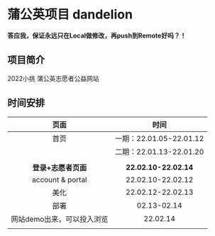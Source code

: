 # 蒲公英项目 dandelion 



**答应我，保证永远只在Local做修改，再push到Remote好吗？！**



## 项目简介

2022小挑 蒲公英志愿者公益网站



## 时间安排

|      页面       |      时间       |
| :-------------: | :-------------: |
|      首页       |  一期：22.01.05-22.01.12 |
|                 |  二期：22.01.13-22.01.20|
|                  |          |
| **登录+志愿者页面** | **22.02.10-22.02.14** |
| account & portal | 22.02.10-22.02.12 |
| 美化 | 22.02.12-22.02.13 |
| 部署 | 02.13-02.14 |
| 网站demo出来，可以投入浏览 | 22.02.14 |
|                 |                 |



